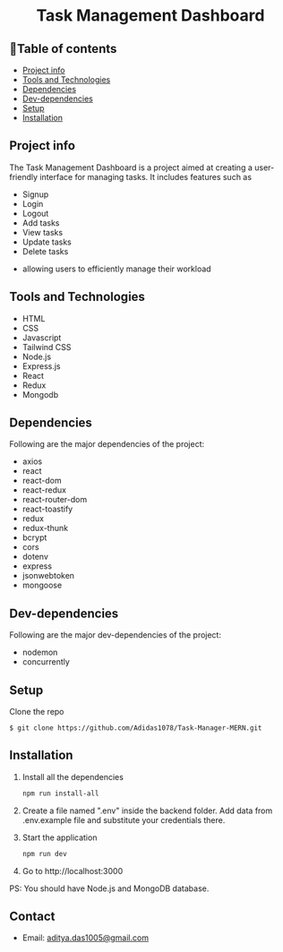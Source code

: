 <h1 align="center">Task Management Dashboard</h1>

## :bookmark_tabs:Table of contents
* [Project info](#Project-info)
* [Tools and Technologies](#Tools-and-Technologies)
* [Dependencies](#Dependencies)
* [Dev-dependencies](#Dev-dependencies)
* [Setup](#setup)
* [Installation](#Installation)

## Project info

The Task Management Dashboard is a project aimed at creating a user-friendly interface for managing tasks. It includes features such as
- Signup
- Login
- Logout
- Add tasks
- View tasks
- Update tasks
- Delete tasks 
* allowing users to efficiently manage their workload

<!-- <div align= "center"><img src="Assets\file_2024-03-15_04.10.43.png" /></div> -->

## Tools and Technologies

- HTML
- CSS
- Javascript
- Tailwind CSS
- Node.js
- Express.js
- React
- Redux
- Mongodb

## Dependencies

Following are the major dependencies of the project:

- axios
- react
- react-dom
- react-redux
- react-router-dom
- react-toastify
- redux
- redux-thunk
- bcrypt
- cors
- dotenv
- express
- jsonwebtoken
- mongoose

## Dev-dependencies

Following are the major dev-dependencies of the project:

- nodemon
- concurrently

## Setup

Clone the repo
```
$ git clone https://github.com/Adidas1078/Task-Manager-MERN.git
```
## Installation
1. Install all the dependencies

   ```sh
   npm run install-all
   ```

2. Create a file named ".env" inside the backend folder. Add data from .env.example file and substitute your credentials there.

3. Start the application

   ```sh
   npm run dev
   ```

4. Go to http://localhost:3000

PS: You should have Node.js and MongoDB database.

## Contact

- Email: aditya.das1005@gmail.com
